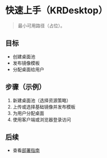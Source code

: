# 快速上手（KRDesktop）

> 最小可用路径（占位）。

## 目标
- 创建桌面池
- 发布镜像模板
- 分配桌面给用户

## 步骤（示例）
1. 新建桌面池（选择资源策略）
2. 上传或选择基础镜像并发布模板
3. 为用户分配桌面
4. 使用客户端或浏览器登录访问

## 后续
- 查看[部署指南](./deployment.md)
